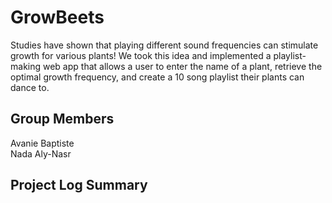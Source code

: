 
# GrowBeets

Studies have shown that playing different sound frequencies can stimulate growth for various plants! We took this idea and implemented a playlist-making web app that allows a user to enter the name of a plant, retrieve the optimal growth frequency, and create a 10 song playlist their plants can dance to. 

## Group Members
Avanie Baptiste <br/>
Nada Aly-Nasr

## Project Log Summary
